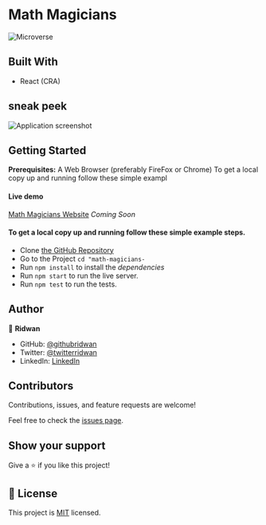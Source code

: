 # Math Magicians

![Microverse](https://img.shields.io/badge/Microverse-blueviolet)

## Built With

- React (CRA)

## sneak peek

![Application screenshot]()

## Getting Started

**Prerequisites:** A Web Browser (preferably FireFox or Chrome)
To get a local copy up and running follow these simple exampl

#### Live demo

[Math Magicians Website]() _Coming Soon_

#### To get a local copy up and running follow these simple example steps.

- Clone [the GitHub Repository](https://github.com/ridwanediallo/math-magicians-.git)
- Go to the Project `cd "math-magicians-`
- Run `npm install` to install the _dependencies_
- Run `npm start` to run the live server.
- Run `npm test` to run the tests.

## Author

👤 **Ridwan**

- GitHub: [@githubridwan](https://github.com/ridwanediallo)
- Twitter: [@twitterridwan](https://twitter.com/RidwaneD)
- LinkedIn: [LinkedIn](https://www.linkedin.com/in/ridwan-diallo-9a1634193)

## Contributors

Contributions, issues, and feature requests are welcome!

Feel free to check the [issues page](../../issues/).

## Show your support

Give a ⭐️ if you like this project!

## 📝 License

This project is [MIT](./MIT.md) licensed.
